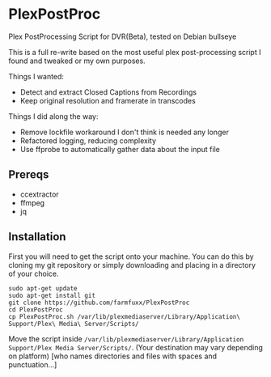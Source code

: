 # PlexPostProc

Plex PostProcessing Script for DVR(Beta), tested on Debian bullseye

This is a full re-write based on the most useful plex post-processing script I
found and tweaked or my own purposes.

Things I wanted:
- Detect and extract Closed Captions from Recordings
- Keep original resolution and framerate in transcodes

Things I did along the way:
- Remove lockfile workaround I don't think is needed any longer
- Refactored logging, reducing complexity
- Use ffprobe to automatically gather data about the input file

## Prereqs
- ccextractor
- ffmpeg
- jq


## Installation

First you will need to get the script onto your machine.  You can do this by cloning my git repository or simply downloading and placing in a directory of your choice.  

```
sudo apt-get update
sudo apt-get install git
git clone https://github.com/farmfuxx/PlexPostProc
cd PlexPostProc
cp PlexPostProc.sh /var/lib/plexmediaserver/Library/Application\ Support/Plex\ Media\ Server/Scripts/
```

Move the script inside `/var/lib/plexmediaserver/Library/Application Support/Plex Media Server/Scripts/`.
(Your destination may vary depending on platform)
[who names directories and files with spaces and punctuation...]

